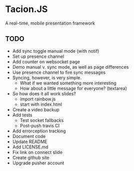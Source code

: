 Tacion.JS
=========
A real-time, mobile presentation framework

TODO
----
- Add sync toggle manual mode (with notif)
- Set up presence channel
- Add counter on websocket page
- Demo manual v. sync mode, as well as page differences
- Use presence channel to fire sync messages
- Syncing, however, is very simple.
  - What if we wanted something more interesting
  - How about a little message for everyone? (textarea)
- So how does it all work slides?
  - import rainbow.js
  - start with index.html
- Create a video backup
- Add tests
  - Test socket fallbacks
  - Post-push travis CI
- Add errorception tracking
- Document code
- Update README
- Add LICENSE.md
- Fix link on connect slide
- Create github site
- Upgrade pusher account